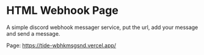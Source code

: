 # HTML Webhook Page
A simple discord webhook messager service, put the url, add your message and send a message.

Page: https://tide-wbhkmsgsnd.vercel.app/
